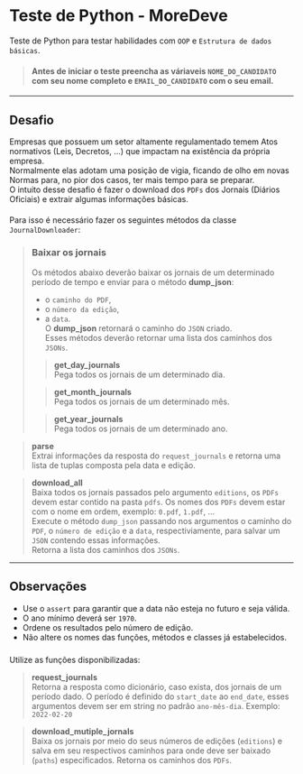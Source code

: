 # Teste de Python - MoreDeve
Teste de Python para testar habilidades com `OOP` e `Estrutura de dados básicas`.
> #### Antes de iniciar o teste preencha as váriaveis `NOME_DO_CANDIDATO` com seu nome completo e `EMAIL_DO_CANDIDATO` com o seu email.
---
## Desafio
Empresas que possuem um setor altamente regulamentado temem Atos normativos (Leis, Decretos, ...) que impactam na existência da própria empresa. \
Normalmente elas adotam uma posição de vigia, ficando de olho em novas Normas para, no pior dos casos, ter mais tempo para se preparar. \
O intuito desse desafio é fazer o download dos `PDFs` dos Jornais (Diários Oficiais) e extrair algumas informações básicas. 
####
Para isso é necessário fazer os seguintes métodos da classe `JournalDownloader`:
> ### Baixar os jornais
> Os métodos abaixo deverão baixar os jornais de um determinado período de tempo e enviar para o método **dump_json**:
> * o `caminho do PDF`,
> * o `número da edição`,
> * a `data`. \
> O **dump_json** retornará o caminho do `JSON` criado. \
> Esses métodos deverão retornar uma lista dos caminhos dos `JSONs`.
> > **get_day_journals** \
> Pega todos os jornais de um determinado dia. 
> 
> > **get_month_journals** \
> Pega todos os jornais de um determinado mês.
> 
> > **get_year_journals**\
> Pega todos os jornais de um determinado ano.
 
> **parse** \
Extrai informações da resposta do `request_journals` e retorna uma lista de tuplas composta pela data e edição.

> **download_all** \
Baixa todos os jornais passados pelo argumento `editions`, os `PDFs` devem estar contido na pasta `pdfs`.
> Os nomes dos `PDFs` devem estar com o nome em ordem, exemplo: `0.pdf`, `1.pdf`, ...\
> Execute o método `dump_json` passando nos argumentos o caminho do `PDF`, o `número de edição` e a `data`, respectiviamente, para salvar um `JSON` contendo essas informações.\
> Retorna a lista dos caminhos dos `JSONs`.
---
## Observações
* Use o `assert` para garantir que a data não esteja no futuro e seja válida. 
* O ano mínimo deverá ser `1970`.
* Ordene os resultados pelo número de edição.
* Não altere os nomes das funções, métodos e classes já estabelecidos. 
###
Utilize as funções disponibilizadas:

> **request_journals** \
Retorna a resposta como dicionário, caso exista, dos jornais de um período dado.
> O período é definido do `start_date` ao `end_date`, esses argumentos devem ser em string no padrão `ano-mês-dia`.
> Exemplo: `2022-02-20`

> **download_mutiple_jornals** \
Baixa os jornais por meio do seus números de edições (`editions`) e salva em seu respectivos caminhos para onde deve ser baixado (`paths`) especificados.
> Retorna os caminhos dos `PDFs`.